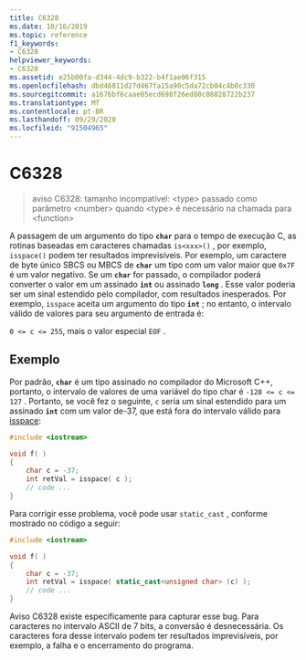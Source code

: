 ```yaml
---
title: C6328
ms.date: 10/16/2019
ms.topic: reference
f1_keywords:
- C6328
helpviewer_keywords:
- C6328
ms.assetid: e25b00fa-d344-4dc9-b322-b4f1ae06f315
ms.openlocfilehash: dbd46811d27d467fa15a90c5da72cb04c4b0c330
ms.sourcegitcommit: a1676bf6caae05ecd698f26ed80c08828722b237
ms.translationtype: MT
ms.contentlocale: pt-BR
ms.lasthandoff: 09/29/2020
ms.locfileid: "91504965"
---
```

# <a name="c6328"></a>C6328

> aviso C6328: tamanho incompatível: \<type> passado como parâmetro \<number> quando \<type> é necessário na chamada para \<function>

A passagem de um argumento do tipo **`char`** para o tempo de execução C, as rotinas baseadas em caracteres chamadas `is<xxx>()` , por exemplo, `isspace()` podem ter resultados imprevisíveis. Por exemplo, um caractere de byte único SBCS ou MBCS de **`char`** um tipo com um valor maior que `0x7F` é um valor negativo. Se um **`char`** for passado, o compilador poderá converter o valor em um assinado **`int`** ou assinado **`long`** . Esse valor poderia ser um sinal estendido pelo compilador, com resultados inesperados. Por exemplo, `isspace` aceita um argumento do tipo **`int`** ; no entanto, o intervalo válido de valores para seu argumento de entrada é:

`0 <= c <= 255`, mais o valor especial `EOF` .

## <a name="example"></a>Exemplo

Por padrão, **`char`** é um tipo assinado no compilador do Microsoft C++, portanto, o intervalo de valores de uma variável do tipo char é `-128 <= c <= 127` . Portanto, se você fez o seguinte, `c` seria um sinal estendido para um assinado **`int`** com um valor de-37, que está fora do intervalo válido para [isspace](../standard-library/locale-functions.md#isspace):

```cpp
#include <iostream>

void f( )
{
    char c = -37;
    int retVal = isspace( c );
    // code ...
}
```

Para corrigir esse problema, você pode usar `static_cast` , conforme mostrado no código a seguir:

```cpp
#include <iostream>

void f( )
{
    char c = -37;
    int retVal = isspace( static_cast<unsigned char> (c) );
    // code ...
}
```

Aviso C6328 existe especificamente para capturar esse bug. Para caracteres no intervalo ASCII de 7 bits, a conversão é desnecessária. Os caracteres fora desse intervalo podem ter resultados imprevisíveis, por exemplo, a falha e o encerramento do programa.
